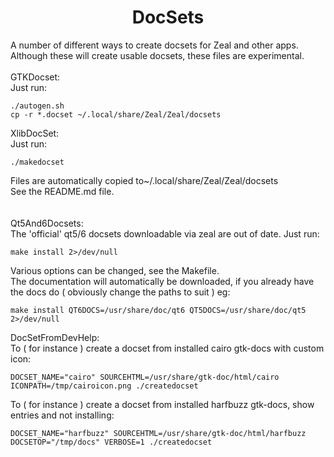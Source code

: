 <h1 align="center">DocSets</h1>

A number of different ways to create docsets for Zeal and other apps.<br>
Although these will create usable docsets, these files are experimental.<br>
<br>
GTKDocset:<br>
Just run:
```console
./autogen.sh
cp -r *.docset ~/.local/share/Zeal/Zeal/docsets
```
XlibDocSet:<br>
Just run:<br>
```console
./makedocset
```
Files are automatically copied to~/.local/share/Zeal/Zeal/docsets<br>
See the README.md file.<br>
<br>
<br>
Qt5And6Docsets:<br>
The 'official' qt5/6 docsets downloadable via zeal are out of date.
Just run:
```console
make install 2>/dev/null
```
Various options can be changed, see the Makefile.<br>
The documentation will automatically be downloaded, if you already have the docs do ( obviously change the paths to suit ) eg:<br>
```console
make install QT6DOCS=/usr/share/doc/qt6 QT5DOCS=/usr/share/doc/qt5 2>/dev/null
```
DocSetFromDevHelp:<br>
To ( for instance ) create a docset from installed cairo gtk-docs with custom icon:<br>
```console
DOCSET_NAME="cairo" SOURCEHTML=/usr/share/gtk-doc/html/cairo ICONPATH=/tmp/cairoicon.png ./createdocset
```
To ( for instance ) create a docset from installed harfbuzz gtk-docs, show entries and not installing:
```console
DOCSET_NAME="harfbuzz" SOURCEHTML=/usr/share/gtk-doc/html/harfbuzz DOCSETOP="/tmp/docs" VERBOSE=1 ./createdocset
```
